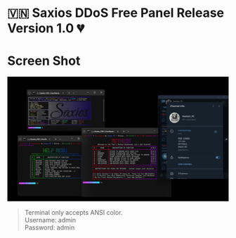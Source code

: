 # 🇻🇳 Saxios DDoS Free Panel Release Version 1.0 💔

# Screen Shot
![Screen Shot](IMG_20250114_152734_869.jpg)
> Terminal only accepts ANSI color.<br>
> Username: admin<br>
> Password: admin<br>
